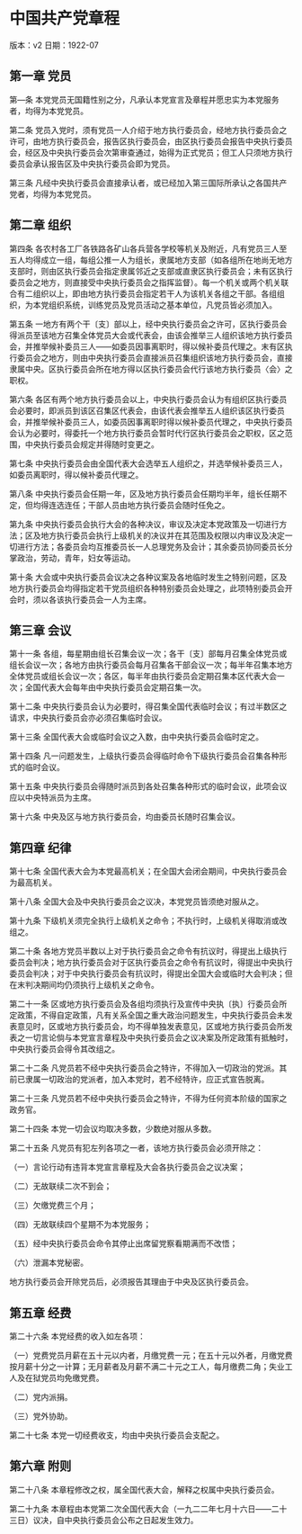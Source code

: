 # 中国共产党章程

版本：v2
日期：1922-07

## 第一章 党员

第—条 本党党员无国籍性别之分，凡承认本党宣言及章程并愿忠实为本党服务者，均得为本党党员。

第二条 党员入党时，须有党员一人介绍于地方执行委员会，经地方执行委员会之许可，由地方执行委员会，报告区执行委员会，由区执行委员会报告中央执行委员会，经区及中央执行委员会次第审查通过，始得为正式党员；但工人只须地方执行委员会承认报告区及中央执行委员会即为党员。

第三条 凡经中央执行委员会直接承认者，或已经加入第三国际所承认之各国共产党者，均得为本党党员。

## 第二章 组织

第四条 各农村各工厂各铁路各矿山各兵营各学校等机关及附近，凡有党员三人至五人均得成立一组，每组公推一人为组长，隶属地方支部（如各组所在地尚无地方支部时，则由区执行委员会指定隶属邻近之支部或直隶区执行委员会；未有区执行委员会之地方，则直接受中央执行委员会之指挥监督）。每一个机关或两个机关联合有二组织以上，即由地方执行委员会指定若干人为该机关各组之干部。各组组织，为本党组织系统，训练党员及党员活动之基本单位，凡党员皆必须加入。

第五条 一地方有两个干〔支〕部以上，经中央执行委员会之许可，区执行委员会得派员至该地方召集全体党员大会或代表会，由该会推举三人组织该地方执行委员会，并推举候补委员三人——如委员因事离职时，得以候补委员代理之。末有区执行委员会之地方，则由中央执行委员会直接派员召集组织该地方执行委员会，直接隶属中央。区执行委员会所在地方得以区执行委员会代行该地方执行委员〈会〉之职权。

第六条 各区有两个地方执行委员会以上，中央执行委员会认为有组织区执行委员会必要时，即派员到该区召集区代表会，由该代表会推举五人组织该区执行委员会，并推举候补委员三人，如委员因事离职时得以候补委员代理之，中央执行委员会认为必要时，得委托一个地方执行委员会暂时代行区执行委员会之职权，区之范围，中央执行委员会规定并得随时变更之。

第七条 中央执行委员会由全国代表大会选举五人组织之，并选举候补委员三人，如委员离职时，得以候补委员代理之。

第八条 中央执行委员会任期一年，区及地方执行委员会任期均半年，组长任期不定，但均得连选连任；干部人员由地方执行委员会随时任免之。

第九条 中央执行委员会执行大会的各种决议，审议及决定本党政策及一切进行方法；区及地方执行委员会执行上级机关的决议并在其范围及权限以内审议及决定一切进行方法；各委员会均互推委员长一人总理党务及会计；其余委员协同委员长分掌政治，劳动，青年，妇女等运动。

第十条 大会或中央执行委员会议决之各种议案及各地临时发生之特别问题，区及地方执行委员会均得指定若干党员组织各种特别委员会处理之，此项特别委员会开会时，须以各该执行委员会一人为主席。

## 第三章 会议

第十一条 各组，每星期由组长召集会议一次；各干〔支〕部每月召集全体党员或组长会议一次；各地方由执行委员会每月召集各干部会议一次；每半年召集本地方全体党员或组长会议一次；各区，每半年由执行委员会定期召集本区代表大会一次；全国代表大会每年由中央执行委员会定期召集一次。

第十二条 中央执行委员会认为必要时，得召集全国代表临时会议；有过半数区之请求，中央执行委员会亦必须召集临时会议。

第十三条 全国代表大会或临时会议之入数，由中央执行委员会临时定之。

第十四条 凡一问题发生，上级执行委员会得临时命令下级执行委员会召集各种形式的临时会议。

第十五条 中央执行委员会得随时派员到各处召集各种形式的临时会议，此项会议应以中央特派员为主席。

第十六条 中央及区与地方执行委员会，均由委员长随时召集会议。

## 第四章 纪律

第十七条 全国代表大会为本党最高机关；在全国大会闭会期间，中央执行委员会为最高机关。

第十八条 全国大会及中央执行委员会之议决，本党党员皆须绝对服从之。

第十九条 下级机关须完全执行上级机关之命令；不执行时，上级机关得取消或改组之。

第二十条 各地方党员半数以上对于执行委员会之命令有抗议时，得提出上级执行委员会判决；地方执行委员会对于区执行委员会之命令有抗议时，得提出中央执行委员会判决；对于中央执行委员会有抗议时，得提出全国大会或临时大会判决；但在末判决期间均仍须执行上级机关之命令。

第二十一条 区或地方执行委员会及各组均须执行及宣传中央执〔执〕行委员会所定政策，不得自定政策，凡有关系全国之重大政治问题发生，中央执行委员会未发表意见时，区或地方执行委员会，均不得单独发表意见，区或地方执行委员会所发表之一切言论倘与本党宣言章程及中央执行委员会之议决案及所定政策有抵触时，中央执行委员会得令其改组之。

第二十二条 凡党员若不经中央执行委员会之特许，不得加入一切政治的党派。其前已隶属一切政治的党派者，加入本党时，若不经特许，应正式宣告脱离。

第二十三条 凡党员若不经中央执行委员会之特许，不得为任何资本阶级的国家之政务官。

第二十四条 本党一切会议均取决多数，少数绝对服从多数。

第二十五条 凡党员有犯左列各项之一者，该地方执行委员会必须开除之：

（一）言论行动有违背本党宣言章程及大会各执行委员会之议决案；

（二）无故联续二次不到会；

（三）欠缴党费三个月；

（四）无故联续四个星期不为本党服务；

（五）经中央执行委员会命令其停止出席留党察看期满而不改悟；

（六）泄漏本党秘密。

地方执行委员会开除党员后，必须报告其理由于中央及区执行委员会。

## 第五章 经费

第二十六条 本党经费的收入如左各项：

（一）党费党员月薪在五十元以内者，月缴党费一元；在五十元以外者，月缴党费按月薪十分之一计算；无月薪者及月薪不满二十元之工人，每月缴费二角；失业工人及在狱党员均免缴党费。

（二）党内派捐。

（三）党外协助。

第二十七条 本党一切经费收支，均由中央执行委员会支配之。

## 第六章 附则

第二十八条 本章程修改之权，属全国代表大会，解释之权属中央执行委员会。

第二十九条 本章程由本党第二次全国代表大会（一九二二年七月十六日——二十三日）议决，自中央执行委员会公布之日起发生效力。
